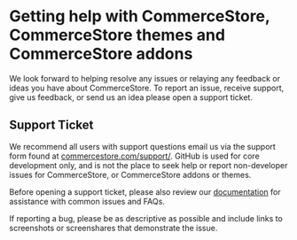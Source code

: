 Getting help with CommerceStore, CommerceStore themes and CommerceStore addons
========================

We look forward to helping resolve any issues or relaying any feedback or ideas you have about CommerceStore. To report an issue, receive support, give us feedback, or send us an idea please open a support ticket.

Support Ticket
------

We recommend all users with support questions email us via the support form found at [commercestore.com/support/](https://commercestore.com/support/). GitHub is used for core development only, and is not the place to seek help or report non-developer issues for CommerceStore, or CommerceStore addons or themes.

Before opening a support ticket, please also review our [documentation](http://docs.commercestore.com) for assistance with common issues and FAQs.

If reporting a bug, please be as descriptive as possible and include links to screenshots or screenshares that demonstrate the issue.

